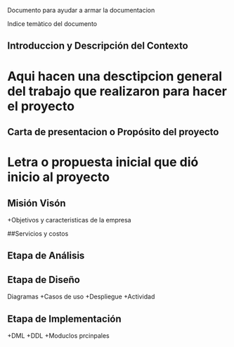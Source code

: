 Documento para ayudar a armar la documentacion


Indice temàtico del documento

## Introduccion y Descripción del Contexto
# Aqui hacen una desctipcion general del trabajo que realizaron para hacer el proyecto


## Carta de presentacion o Propósito del proyecto
# Letra o propuesta inicial que dió inicio al proyecto

## Misión Visón
+Objetivos y caracteristicas de la empresa 

##Servicios y costos
  


## Etapa de Análisis


## Etapa de Diseño
Diagramas
  +Casos de uso
  +Despliegue
  +Actividad

## Etapa de Implementación
  +DML
  +DDL
  +Moduclos prcinpales
